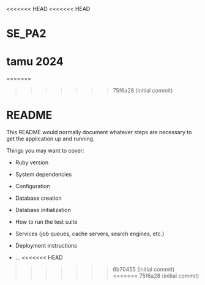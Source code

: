 <<<<<<< HEAD
<<<<<<< HEAD
# SE_PA2
tamu 2024
=======
=======
>>>>>>> 75f6a28 (initial commit)
# README

This README would normally document whatever steps are necessary to get the
application up and running.

Things you may want to cover:

* Ruby version

* System dependencies

* Configuration

* Database creation

* Database initialization

* How to run the test suite

* Services (job queues, cache servers, search engines, etc.)

* Deployment instructions

* ...
<<<<<<< HEAD
>>>>>>> 6b70455 (initial commit)
=======
>>>>>>> 75f6a28 (initial commit)
